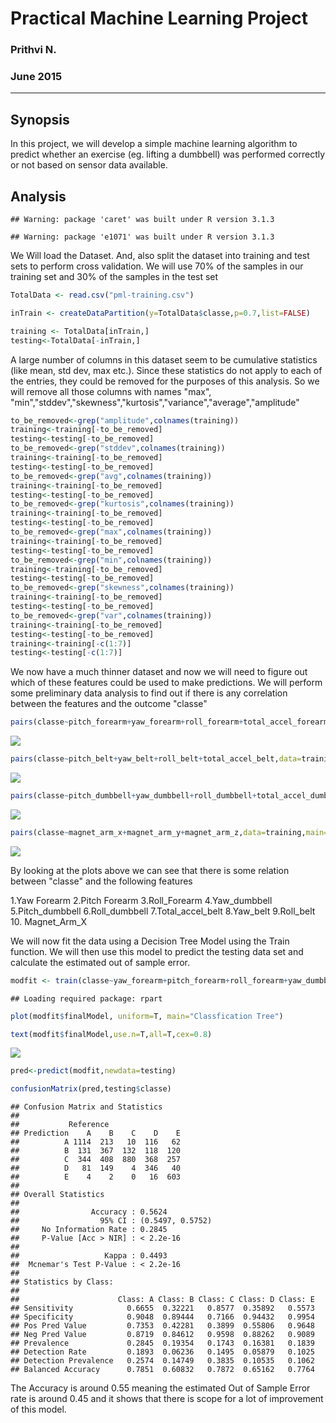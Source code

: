 # Practical Machine Learning Project

### Prithvi N.
### June 2015

------------------------------------------


## Synopsis
In this project, we will develop a simple machine learning algorithm to predict whether an exercise (eg. lifting a dumbbell) was performed correctly or not based on sensor data available. 


## Analysis

```
## Warning: package 'caret' was built under R version 3.1.3
```

```
## Warning: package 'e1071' was built under R version 3.1.3
```

We Will load the Dataset. And, also split the dataset into training and test sets to perform cross validation. We will use 70% of the samples in our training set and 30% of the samples in the test set

```r
TotalData <- read.csv("pml-training.csv")

inTrain <- createDataPartition(y=TotalData$classe,p=0.7,list=FALSE)

training <- TotalData[inTrain,]
testing<-TotalData[-inTrain,]
```



A large number of columns in this dataset seem to be cumulative statistics (like mean, std dev, max etc.). Since these statistics do not apply to each of the entries, they could be removed for the purposes of this analysis. So we will remove all those columns with names "max", "min","stddev","skewness","kurtosis","variance","average","amplitude"


```r
to_be_removed<-grep("amplitude",colnames(training))
training<-training[-to_be_removed]
testing<-testing[-to_be_removed]
to_be_removed<-grep("stddev",colnames(training))
training<-training[-to_be_removed]
testing<-testing[-to_be_removed]
to_be_removed<-grep("avg",colnames(training))
training<-training[-to_be_removed]
testing<-testing[-to_be_removed]
to_be_removed<-grep("kurtosis",colnames(training))
training<-training[-to_be_removed]
testing<-testing[-to_be_removed]
to_be_removed<-grep("max",colnames(training))
training<-training[-to_be_removed]
testing<-testing[-to_be_removed]
to_be_removed<-grep("min",colnames(training))
training<-training[-to_be_removed]
testing<-testing[-to_be_removed]
to_be_removed<-grep("skewness",colnames(training))
training<-training[-to_be_removed]
testing<-testing[-to_be_removed]
to_be_removed<-grep("var",colnames(training))
training<-training[-to_be_removed]
testing<-testing[-to_be_removed]
training<-training[-c(1:7)]
testing<-testing[-c(1:7)]
```

We now have a much thinner dataset and now we will need to figure out which of these features could be used to make predictions. We will perform some preliminary data analysis to find out if there is any correlation between the features and the outcome "classe"


```r
pairs(classe~pitch_forearm+yaw_forearm+roll_forearm+total_accel_forearm,data=training,main="Forearm EDA")
```

![](Project_-_Copy_files/figure-html/unnamed-chunk-4-1.png) 

```r
pairs(classe~pitch_belt+yaw_belt+roll_belt+total_accel_belt,data=training,main="Belt EDA")
```

![](Project_-_Copy_files/figure-html/unnamed-chunk-4-2.png) 

```r
pairs(classe~pitch_dumbbell+yaw_dumbbell+roll_dumbbell+total_accel_dumbbell,data=training,main="Dumbbell EDA")
```

![](Project_-_Copy_files/figure-html/unnamed-chunk-4-3.png) 

```r
pairs(classe~magnet_arm_x+magnet_arm_y+magnet_arm_z,data=training,main="Magnet Arm EDA")
```

![](Project_-_Copy_files/figure-html/unnamed-chunk-4-4.png) 

By looking at the plots above we can see that there is some relation between "classe" and the following features

1.Yaw Forearm
2.Pitch Forearm
3.Roll_Forearm
4.Yaw_dumbbell
5.Pitch_dumbbell
6.Roll_dumbbell
7.Total_accel_belt
8.Yaw_belt
9.Roll_belt
10. Magnet_Arm_X

We will now fit the data using a Decision Tree Model using the Train function. We will then use this model to predict the testing data set and calculate the estimated out of sample error.

```r
modfit <- train(classe~yaw_forearm+pitch_forearm+roll_forearm+yaw_dumbbell+pitch_dumbbell+roll_dumbbell+total_accel_belt+yaw_belt+magnet_arm_x+roll_belt,method ="rpart",data=training)
```

```
## Loading required package: rpart
```

```r
plot(modfit$finalModel, uniform=T, main="Classfication Tree")

text(modfit$finalModel,use.n=T,all=T,cex=0.8)
```

![](Project_-_Copy_files/figure-html/unnamed-chunk-5-1.png) 

```r
pred<-predict(modfit,newdata=testing)

confusionMatrix(pred,testing$classe)
```

```
## Confusion Matrix and Statistics
## 
##           Reference
## Prediction    A    B    C    D    E
##          A 1114  213   10  116   62
##          B  131  367  132  118  120
##          C  344  408  880  368  257
##          D   81  149    4  346   40
##          E    4    2    0   16  603
## 
## Overall Statistics
##                                           
##                Accuracy : 0.5624          
##                  95% CI : (0.5497, 0.5752)
##     No Information Rate : 0.2845          
##     P-Value [Acc > NIR] : < 2.2e-16       
##                                           
##                   Kappa : 0.4493          
##  Mcnemar's Test P-Value : < 2.2e-16       
## 
## Statistics by Class:
## 
##                      Class: A Class: B Class: C Class: D Class: E
## Sensitivity            0.6655  0.32221   0.8577  0.35892   0.5573
## Specificity            0.9048  0.89444   0.7166  0.94432   0.9954
## Pos Pred Value         0.7353  0.42281   0.3899  0.55806   0.9648
## Neg Pred Value         0.8719  0.84612   0.9598  0.88262   0.9089
## Prevalence             0.2845  0.19354   0.1743  0.16381   0.1839
## Detection Rate         0.1893  0.06236   0.1495  0.05879   0.1025
## Detection Prevalence   0.2574  0.14749   0.3835  0.10535   0.1062
## Balanced Accuracy      0.7851  0.60832   0.7872  0.65162   0.7764
```

The Accuracy is around 0.55 meaning the estimated Out of Sample Error rate is around 0.45 and it shows that there is scope for a lot of improvement of this model.
